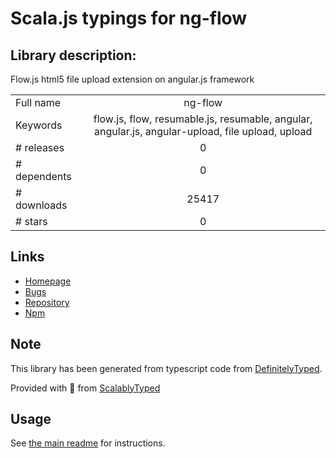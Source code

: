 
# Scala.js typings for ng-flow


## Library description:
Flow.js html5 file upload extension on angular.js framework

|                    |                 |
| ------------------ | :-------------: |
| Full name          | ng-flow |
| Keywords           | flow.js, flow, resumable.js, resumable, angular, angular.js, angular-upload, file upload, upload |
| # releases         | 0 |
| # dependents       | 0 |
| # downloads        | 25417 |
| # stars            | 0 |

## Links
- [Homepage](https://github.com/flowjs/ng-flow)
- [Bugs](https://github.com/flowjs/ng-flow/issues)
- [Repository](https://github.com/flowjs/ng-flow)
- [Npm](https://www.npmjs.com/package/ng-flow)
    


## Note
This library has been generated from typescript code from [DefinitelyTyped](https://definitelytyped.org).

Provided with :purple_heart: from [ScalablyTyped](https://github.com/oyvindberg/ScalablyTyped)

## Usage
See [the main readme](../../readme.md) for instructions.


